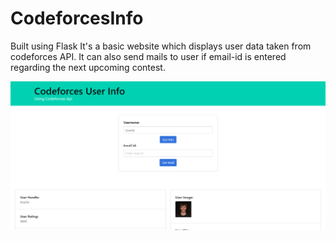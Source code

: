 # CodeforcesInfo

Built using Flask 
It's a basic website which displays user data taken from codeforces API. It can also send mails to user if email-id is entered regarding the next upcoming contest.

![img](/Capture.PNG)
